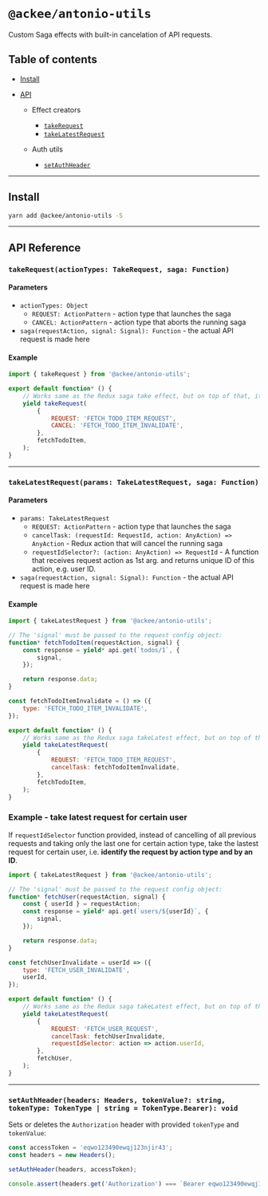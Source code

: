 # `@ackee/antonio-utils`

Custom Saga effects with built-in cancelation of API requests.

## Table of contents

-   [Install](#install)
-   [API](#api)

    -   Effect creators

        -   [`takeRequest`](#api-takeRequest)
        -   [`takeLatestRequest`](#api-takeLatestRequest)

    -   Auth utils
        -   [`setAuthHeader`](#setAuthHeader)

---

## <a name="install"></a>Install

```bash
yarn add @ackee/antonio-utils -S
```

---

## <a name="api"></a>API Reference

### <a name="api-takeRequest"></a>`takeRequest(actionTypes: TakeRequest, saga: Function)`

#### Parameters

-   `actionTypes: Object`
    -   `REQUEST: ActionPattern` - action type that launches the saga
    -   `CANCEL: ActionPattern` - action type that aborts the running saga
-   `saga(requestAction, signal: Signal): Function` - the actual API request is made here

#### Example

```js
import { takeRequest } from '@ackee/antonio-utils';

export default function* () {
    // Works same as the Redux saga take effect, but on top of that, it cancels the API request.
    yield takeRequest(
        {
            REQUEST: 'FETCH_TODO_ITEM_REQUEST',
            CANCEL: 'FETCH_TODO_ITEM_INVALIDATE',
        },
        fetchTodoItem,
    );
}
```

---

### <a name="api-takeLatestRequest"></a>`takeLatestRequest(params: TakeLatestRequest, saga: Function)`

#### Parameters

-   `params: TakeLatestRequest`
    -   `REQUEST: ActionPattern` - action type that launches the saga
    -   `cancelTask: (requestId: RequestId, action: AnyAction) => AnyAction` - Redux action that will cancel the
        running saga
    -   `requestIdSelector?: (action: AnyAction) => RequestId` - A function that receives request action as 1st arg. and returns unique ID of this action, e.g. user ID.
-   `saga(requestAction, signal: Signal): Function` - the actual API request is made here

#### Example

```js
import { takeLatestRequest } from '@ackee/antonio-utils';

// The 'signal' must be passed to the request config object:
function* fetchTodoItem(requestAction, signal) {
    const response = yield* api.get(`todos/1`, {
        signal,
    });

    return response.data;
}

const fetchTodoItemInvalidate = () => ({
    type: 'FETCH_TODO_ITEM_INVALIDATE',
});

export default function* () {
    // Works same as the Redux saga takeLatest effect, but on top of that, it cancels the API request.
    yield takeLatestRequest(
        {
            REQUEST: 'FETCH_TODO_ITEM_REQUEST',
            cancelTask: fetchTodoItemInvalidate,
        },
        fetchTodoItem,
    );
}
```

### Example - take latest request for certain user

If `requestIdSelector` function provided, instead of cancelling of all previous requests and taking only the last one for certain action type, take the lastest request for certain user, i.e. **identify the request by action type and by an ID**.

```js
import { takeLatestRequest } from '@ackee/antonio-utils';

// The 'signal' must be passed to the request config object:
function* fetchUser(requestAction, signal) {
    const { userId } = requestAction;
    const response = yield* api.get(`users/${userId}`, {
        signal,
    });

    return response.data;
}

const fetchUserInvalidate = userId => ({
    type: 'FETCH_USER_INVALIDATE',
    userId,
});

export default function* () {
    // Works same as the Redux saga takeLatest effect, but on top of that, it cancels the API request.
    yield takeLatestRequest(
        {
            REQUEST: 'FETCH_USER_REQUEST',
            cancelTask: fetchUserInvalidate,
            requestIdSelector: action => action.userId,
        },
        fetchUser,
    );
}
```

---

### <a name="setAuthHeader"></a>`setAuthHeader(headers: Headers, tokenValue?: string, tokenType: TokenType | string = TokenType.Bearer): void`

Sets or deletes the `Authorization` header with provided `tokenType` and `tokenValue`:

```js
const accessToken = 'eqwo123490ewqj123njir43';
const headers = new Headers();

setAuthHeader(headers, accessToken);

console.assert(headers.get('Authorization') === `Bearer eqwo123490ewqj123njir43`);
```

